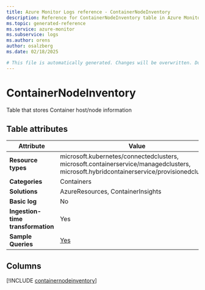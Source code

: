 ```yaml
---
title: Azure Monitor Logs reference - ContainerNodeInventory
description: Reference for ContainerNodeInventory table in Azure Monitor Logs.
ms.topic: generated-reference
ms.service: azure-monitor
ms.subservice: logs
ms.author: orens
author: osalzberg
ms.date: 02/18/2025

# This file is automatically generated. Changes will be overwritten. Do not change this file directly.
---
```


# ContainerNodeInventory

Table that stores Container host/node information


## Table attributes

|Attribute|Value|
|---|---|
|**Resource types**|microsoft.kubernetes/connectedclusters,<br>microsoft.containerservice/managedclusters,<br>microsoft.hybridcontainerservice/provisionedclusters|
|**Categories**|Containers|
|**Solutions**| AzureResources, ContainerInsights|
|**Basic log**|No|
|**Ingestion-time transformation**|Yes|
|**Sample Queries**|[Yes](/azure/azure-monitor/reference/queries/containernodeinventory)|



## Columns
  
[!INCLUDE [containernodeinventory](~/reusable-content/ce-skilling/azure/includes/azure-monitor/reference/tables/containernodeinventory-include.md)]

